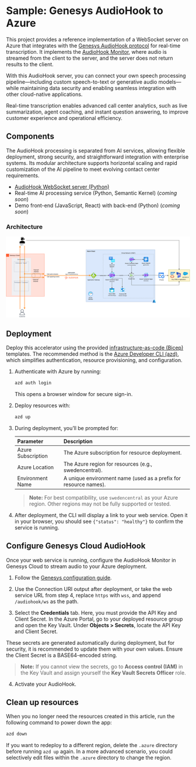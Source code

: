 # Sample: Genesys AudioHook to Azure

This project provides a reference implementation of a WebSocket server on Azure that integrates with the [Genesys AudioHook protocol](https://developer.genesys.cloud/devapps/audiohook) for real-time transcription. It implements the [AudioHook Monitor](https://help.mypurecloud.com/articles/audiohook-monitor-overview/), where audio is streamed from the client to the server, and the server does not return results to the client.

With this AudioHook server, you can connect your own speech processing pipeline—including custom speech-to-text or generative audio models—while maintaining data security and enabling seamless integration with other cloud-native applications.

Real-time transcription enables advanced call center analytics, such as live summarization, agent coaching, and instant question answering, to improve customer experience and operational efficiency.

## Components

The AudioHook processing is separated from AI services, allowing flexible deployment, strong security, and straightforward integration with enterprise systems. Its modular architecture supports horizontal scaling and rapid customization of the AI pipeline to meet evolving contact center requirements.

- [AudioHook WebSocket server (Python)](./server/python)
- Real-time AI processing service (Python, Semantic Kernel) (_coming soon_)
- Demo front-end (JavaScript, React) with back-end (Python) (_coming soon_)

### Architecture

![Real-time architecture](./docs/images/real-time-architecture.png)

## Deployment

Deploy this accelerator using the provided [infrastructure-as-code (Bicep)](./infra) templates. The recommended method is the [Azure Developer CLI (azd)](https://learn.microsoft.com/en-us/azure/developer/azure-developer-cli/), which simplifies authentication, resource provisioning, and configuration.

1. Authenticate with Azure by running:

    ```bash
    azd auth login
    ```

    This opens a browser window for secure sign-in.

2. Deploy resources with:

    ```bash
    azd up
    ```

3. During deployment, you’ll be prompted for:

    | Parameter           | Description                                                                 |
    |---------------------|-----------------------------------------------------------------------------|
    | Azure Subscription  | The Azure subscription for resource deployment.                              |
    | Azure Location      | The Azure region for resources (e.g., swedencentral).                       |
    | Environment Name    | A unique environment name (used as a prefix for resource names).             |

    > **Note:** For best compatibility, use `swedencentral` as your Azure region. Other regions may not be fully supported or tested.

4. After deployment, the CLI will display a link to your web service. Open it in your browser, you should see `{"status": "healthy"}` to confirm the service is running.

## Configure Genesys Cloud AudioHook

Once your web service is running, configure the AudioHook Monitor in Genesys Cloud to stream audio to your Azure deployment.

1. Follow the [Genesys configuration guide](https://help.mypurecloud.com/articles/configure-and-activate-audiohook-monitor-in-genesys-cloud/).

2. Use the Connection URI output after deployment, or take the web service URL from step 4, replace `https` with `wss`, and append `/audiohook/ws` as the path.

3. Select the **Credentials** tab. Here, you must provide the API Key and Client Secret. In the Azure Portal, go to your deployed resource group and open the Key Vault. Under **Objects > Secrets**, locate the API Key and Client Secret.

These secrets are generated automatically during deployment, but for security, it is recommended to update them with your own values. Ensure the Client Secret is a BASE64-encoded string.

> **Note:** If you cannot view the secrets, go to **Access control (IAM)** in the Key Vault and assign yourself the **Key Vault Secrets Officer** role.

4. Activate your AudioHook.

## Clean up resources

When you no longer need the resources created in this article, run the following command to power down the app:

```bash
azd down
```

If you want to redeploy to a different region, delete the `.azure` directory before running `azd up` again. In a more advanced scenario, you could selectively edit files within the `.azure` directory to change the region.
